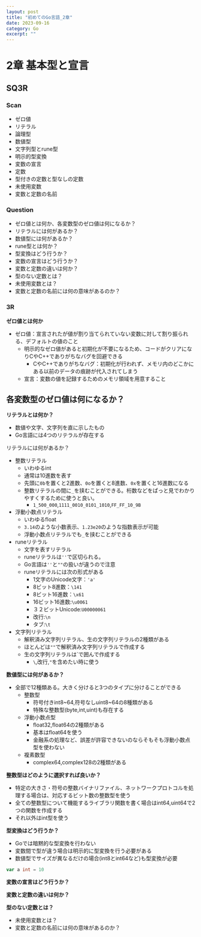 ```yaml
---
layout: post
title: "初めてのGo言語_2章"
date: 2023-09-16
category: Go
excerpt: ""
---
```

# 2章 基本型と宣言
## SQ3R
### Scan
- ゼロ値
- リテラル
- 論理型
- 数値型
- 文字列型とrune型
- 明示的型変換
- 変数の宣言
- 定数
- 型付きの定数と型なしの定数
- 未使用変数
- 変数と定数の名前

### Question
- ゼロ値とは何か、各変数型のゼロ値は何になるか？
- リテラルには何があるか？
- 数値型には何があるか？
- rune型とは何か？
- 型変換はどう行うか？
- 変数の宣言はどう行うか？
- 変数と定数の違いは何か？
- 型のない定数とは？
- 未使用変数とは？
- 変数と定数の名前には何の意味があるのか？

### 3R
**ゼロ値とは何か**
- ゼロ値：宣言されたが値が割り当てられていない変数に対して割り振られる、デフォルトの値のこと
  - 明示的なゼロ値があると初期化が不要になるため、コードがクリアになりCやC++でありがちなバグを回避できる
    - CやC++でありがちなバグ：初期化が行われず、メモリ内のどこかにある以前のデータの痕跡が代入されてしまう
  - 宣言：変数の値を記録するためのメモリ領域を用意すること

**各変数型のゼロ値は何になるか？**
- 

**リテラルとは何か？**
- 数値や文字、文字列を直に示したもの
- Go言語には4つのリテラルが存在する

リテラルには何があるか？
- 整数リテラル
  - いわゆるint
  - 通常は10進数を表す
  - 先頭に`0b`を置くと2進数、`0o`を置くと8進数、`0x`を置くと16進数になる
  - 整数リテラルの間に`_`を挟むことができる。桁数などをぱっと見でわかりやすくするために使うと良い。
    - `1_500_000`,`1111_0010_0101_1010`,`FF_FF_10_9B`
- 浮動小数点リテラル
  - いわゆるfloat
  - `3.14`のような小数表示、`1.23e20`のような指数表示が可能
  - 浮動小数点リテラルでも`_`を挟むことができる
- runeリテラル
  - 文字を表すリテラル
  - runeリテラルは`''`で区切られる。
  - Go言語は`''`と`""`の扱いが違うので注意
  - runeリテラルには次の形式がある
    - 1文字のUnicode文字：`'a'`
    - 8ビット8進数：`\141`
    - 8ビット16進数：`\x61`
    - 16ビット16進数:`\u0061`
    - ３２ビットUnicode:`U00000061`
    - 改行:`\n`
    - タブ:`\t`
- 文字列リテラル
  - 解釈済み文字列リテラル、生の文字列リテラルの2種類がある
  - ほとんどは`""`で解釈済み文字列リテラルで作成する
  - 生の文字列リテラルは`で囲んで作成する
    - `\`,改行,`"`を含めたい時に使う


**数値型には何があるか？**
- 全部で12種類ある。大きく分けると3つのタイプに分けることができる
  - 整数型
    - 符号付きint8~64,符号なしuint8~64の8種類がある
    - 特殊な整数型(byte,int,uint)も存在する
  - 浮動小数点型
    - float32,float64の2種類がある
    - 基本はfloat64を使う
    - 金融系の処理など、誤差が許容できないのならそもそも浮動小数点型を使わない
  - 複素数型
    - complex64,complex128の2種類がある

**整数型はどのように選択すれば良いか？**
- 特定の大きさ・符号の整数バイナリファイル、ネットワークプロトコルを処理する場合は、対応するビット数の整数型を使う
- 全ての整数型について機能するライブラリ関数を書く場合はint64,uint64で2つの関数を作成する
- それ以外はint型を使う

**型変換はどう行うか？**
- Goでは暗黙的な型変換を行わない
- 変数間で型が違う場合は明示的に型変換を行う必要がある
- 数値型でサイズが異なるだけの場合(int8とint64など)も型変換が必要

```Go
var a int = 10

```

**変数の宣言はどう行うか？**

**変数と定数の違いは何か？**

**型のない定数とは？**
- 未使用変数とは？
- 変数と定数の名前には何の意味があるのか？
